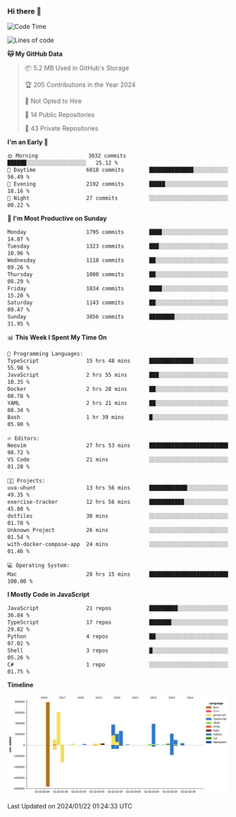 ### Hi there 👋

<!--
**Clumsy-Coder/Clumsy-Coder** is a ✨ _special_ ✨ repository because its `README.md` (this file) appears on your GitHub profile.

Here are some ideas to get you started:

- 🔭 I’m currently working on ...
- 🌱 I’m currently learning ...
- 👯 I’m looking to collaborate on ...
- 🤔 I’m looking for help with ...
- 💬 Ask me about ...
- 📫 How to reach me: ...
- 😄 Pronouns: ...
- ⚡ Fun fact: ...
-->

<!-- anmol098/waka-readme-stats -->
<!--START_SECTION:waka-->
![Code Time](http://img.shields.io/badge/Code%20Time-645%20hrs%2013%20mins-blue)

![Lines of code](https://img.shields.io/badge/From%20Hello%20World%20I%27ve%20Written-3.2%20million%20lines%20of%20code-blue)

**🐱 My GitHub Data** 

> 📦 5.2 MB Used in GitHub's Storage 
 > 
> 🏆 205 Contributions in the Year 2024
 > 
> 🚫 Not Opted to Hire
 > 
> 📜 14 Public Repositories 
 > 
> 🔑 43 Private Repositories 
 > 
**I'm an Early 🐤** 

```text
🌞 Morning                3032 commits        ██████░░░░░░░░░░░░░░░░░░░   25.12 % 
🌆 Daytime                6818 commits        ██████████████░░░░░░░░░░░   56.49 % 
🌃 Evening                2192 commits        █████░░░░░░░░░░░░░░░░░░░░   18.16 % 
🌙 Night                  27 commits          ░░░░░░░░░░░░░░░░░░░░░░░░░   00.22 % 
```
📅 **I'm Most Productive on Sunday** 

```text
Monday                   1795 commits        ████░░░░░░░░░░░░░░░░░░░░░   14.87 % 
Tuesday                  1323 commits        ███░░░░░░░░░░░░░░░░░░░░░░   10.96 % 
Wednesday                1118 commits        ██░░░░░░░░░░░░░░░░░░░░░░░   09.26 % 
Thursday                 1000 commits        ██░░░░░░░░░░░░░░░░░░░░░░░   08.29 % 
Friday                   1834 commits        ████░░░░░░░░░░░░░░░░░░░░░   15.20 % 
Saturday                 1143 commits        ██░░░░░░░░░░░░░░░░░░░░░░░   09.47 % 
Sunday                   3856 commits        ████████░░░░░░░░░░░░░░░░░   31.95 % 
```


📊 **This Week I Spent My Time On** 

```text
💬 Programming Languages: 
TypeScript               15 hrs 48 mins      ██████████████░░░░░░░░░░░   55.98 % 
JavaScript               2 hrs 55 mins       ███░░░░░░░░░░░░░░░░░░░░░░   10.35 % 
Docker                   2 hrs 28 mins       ██░░░░░░░░░░░░░░░░░░░░░░░   08.78 % 
YAML                     2 hrs 21 mins       ██░░░░░░░░░░░░░░░░░░░░░░░   08.34 % 
Bash                     1 hr 39 mins        █░░░░░░░░░░░░░░░░░░░░░░░░   05.90 % 

🔥 Editors: 
Neovim                   27 hrs 53 mins      █████████████████████████   98.72 % 
VS Code                  21 mins             ░░░░░░░░░░░░░░░░░░░░░░░░░   01.28 % 

🐱‍💻 Projects: 
uva-uhunt                13 hrs 56 mins      ████████████░░░░░░░░░░░░░   49.35 % 
exercise-tracker         12 hrs 56 mins      ███████████░░░░░░░░░░░░░░   45.80 % 
dotfiles                 30 mins             ░░░░░░░░░░░░░░░░░░░░░░░░░   01.78 % 
Unknown Project          26 mins             ░░░░░░░░░░░░░░░░░░░░░░░░░   01.54 % 
with-docker-compose-app  24 mins             ░░░░░░░░░░░░░░░░░░░░░░░░░   01.46 % 

💻 Operating System: 
Mac                      28 hrs 15 mins      █████████████████████████   100.00 % 
```

**I Mostly Code in JavaScript** 

```text
JavaScript               21 repos            █████████░░░░░░░░░░░░░░░░   36.84 % 
TypeScript               17 repos            ███████░░░░░░░░░░░░░░░░░░   29.82 % 
Python                   4 repos             ██░░░░░░░░░░░░░░░░░░░░░░░   07.02 % 
Shell                    3 repos             █░░░░░░░░░░░░░░░░░░░░░░░░   05.26 % 
C#                       1 repo              ░░░░░░░░░░░░░░░░░░░░░░░░░   01.75 % 
```



**Timeline**

![Lines of Code chart](https://raw.githubusercontent.com/Clumsy-Coder/Clumsy-Coder/main/assets/bar_graph.png)


 Last Updated on 2024/01/22 01:24:33 UTC
<!--END_SECTION:waka-->
